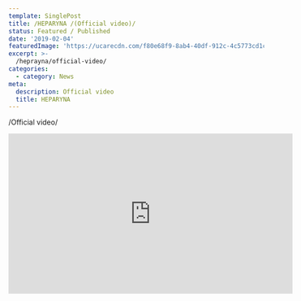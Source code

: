 ```yaml
---
template: SinglePost
title: /HEPARYNA /(Official video)/
status: Featured / Published
date: '2019-02-04'
featuredImage: 'https://ucarecdn.com/f80e68f9-8ab4-40df-912c-4c5773cd1c67/'
excerpt: >-
  /heprayna/official-video/
categories:
  - category: News
meta:
  description: Official video
  title: HEPARYNA
---
```

  /Official video/
 
<iframe width="560" height="315" src="https://www.youtube.com/embed/AWLGAQVNwvA" frameborder="0" allow="accelerometer; autoplay; encrypted-media; gyroscope; picture-in-picture" allowfullscreen></iframe>
